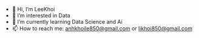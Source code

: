 - 👋 Hi, I’m LeeKhoi
- 👀 I’m interested in Data
- 🌱 I’m currently learning Data Science and Ai
- 📫 How to reach me: anhkhoile850@gmail.com or likhoi850@gmail.com

<!---
leekhoi123/leekhoi123 is a ✨ special ✨ repository because its `README.md` (this file) appears on your GitHub profile.
You can click the Preview link to take a look at your changes.
--->
